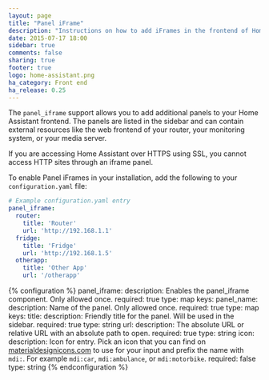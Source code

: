 ```yaml
---
layout: page
title: "Panel iFrame"
description: "Instructions on how to add iFrames in the frontend of Home Assistant."
date: 2015-07-17 18:00
sidebar: true
comments: false
sharing: true
footer: true
logo: home-assistant.png
ha_category: Front end
ha_release: 0.25
---
```



The `panel_iframe` support allows you to add additional panels to your Home Assistant frontend. The panels are listed in the sidebar and can contain external resources like the web frontend of your router, your monitoring system, or your media server.

<p class='note warning'>If you are accessing Home Assistant over HTTPS using SSL, you cannot access HTTP sites through an iframe panel.</p>

To enable Panel iFrames in your installation, add the following to your `configuration.yaml` file:

```yaml
# Example configuration.yaml entry
panel_iframe:
  router:
    title: 'Router'
    url: 'http://192.168.1.1'
  fridge:
    title: 'Fridge'
    url: 'http://192.168.1.5'
  otherapp:
    title: 'Other App'
    url: '/otherapp'
```


{% configuration %}
  panel_iframe:
    description: Enables the panel_iframe component. Only allowed once.
    required: true
    type: map
    keys:
      panel_name:
        description: Name of the panel. Only allowed once.
        required: true
        type: map
        keys:
          title:
            description: Friendly title for the panel. Will be used in the sidebar.
            required: true
            type: string
          url:
            description: The absolute URL or relative URL with an absolute path to open.
            required: true
            type: string
          icon:
            description: Icon for entry. Pick an icon that you can find on [materialdesignicons.com](https://materialdesignicons.com/) to use for your input and prefix the name with `mdi:`. For example `mdi:car`, `mdi:ambulance`, or  `mdi:motorbike`.
            required: false
            type: string
{% endconfiguration %}

